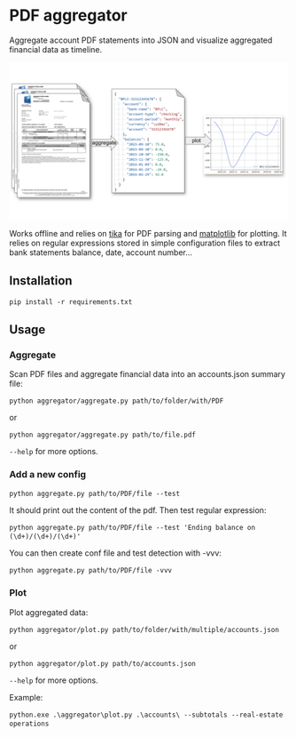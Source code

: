 # PDF aggregator

Aggregate account PDF statements into JSON and visualize aggregated financial data as timeline.

![PDF aggregator](https://raw.githubusercontent.com/finetjul/pdf-aggregator/master/docs/pdf-aggregator.svg)

Works offline and relies on [tika](https://tika.apache.org/) for PDF parsing and [matplotlib](https://matplotlib.org/) for plotting.
It relies on regular expressions stored in simple configuration files to extract bank statements balance, date, account number...

## Installation

```
pip install -r requirements.txt
```

## Usage

### Aggregate
Scan PDF files and aggregate financial data into an accounts.json summary file:

```
python aggregator/aggregate.py path/to/folder/with/PDF
```

or

```
python aggregator/aggregate.py path/to/file.pdf
```

```--help``` for more options.

### Add a new config

```
python aggregate.py path/to/PDF/file --test
```

It should print out the content of the pdf. Then test regular expression:

```
python aggregate.py path/to/PDF/file --test 'Ending balance on (\d+)/(\d+)/(\d+)'
```

You can then create conf file and test detection with -vvv:

```
python aggregate.py path/to/PDF/file -vvv
```


### Plot
Plot aggregated data:

```
python aggregator/plot.py path/to/folder/with/multiple/accounts.json
```

or

```
python aggregator/plot.py path/to/accounts.json
```

```--help``` for more options.

Example:

```
python.exe .\aggregator\plot.py .\accounts\ --subtotals --real-estate operations
```
